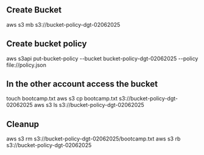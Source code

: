 ## Create Bucket
aws s3 mb s3://bucket-policy-dgt-02062025

## Create bucket policy
aws s3api put-bucket-policy --bucket bucket-policy-dgt-02062025 --policy file://policy.json

## In the other account access the bucket
touch bootcamp.txt
aws s3 cp bootcamp.txt s3://bucket-policy-dgt-02062025
aws s3 ls s3://bucket-policy-dgt-02062025

## Cleanup
aws s3 rm s3://bucket-policy-dgt-02062025/bootcamp.txt
aws s3 rb s3://bucket-policy-dgt-02062025
